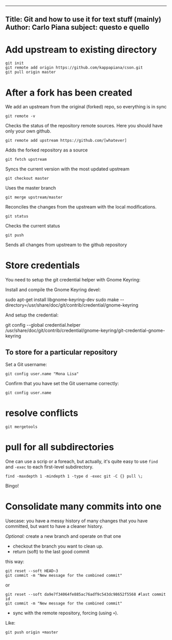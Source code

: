 
---
Title: Git and how to use it for text stuff (mainly)
Author: Carlo Piana
subject: questo e quello
---

# Add upstream to existing directory

    git init
    git remote add origin https://github.com/kappapiana/cson.git
    git pull origin master


# After a fork has been created

We add an upstream from the original (forked) repo, so everything is in sync

    git remote -v

Checks the status of the repository remote sources. Here you should have only your own github.

    git remote add upstream https://github.com/[whatever]

Adds the forked repository as a source

    git fetch upstream

Syncs the current version with the most updated upstream

    git checkout master

Uses the master branch

    git merge upstream/master

Reconciles the changes from the upstream with the local modifications.

    git status

Checks the current status

    git push

Sends all changes from upstream to the github repository

# Store credentials


You need to setup the git credential helper with Gnome Keyring:

Install and compile the Gnome Keyring devel:

sudo apt-get install libgnome-keyring-dev
sudo make --directory=/usr/share/doc/git/contrib/credential/gnome-keyring

And setup the credential:

git config --global credential.helper /usr/share/doc/git/contrib/credential/gnome-keyring/git-credential-gnome-keyring


## To store for a particular repository

Set a Git username:

    git config user.name "Mona Lisa"

Confirm that you have set the Git username correctly:

    git config user.name


# resolve conflicts

    git mergetools

# pull for all subdirectories

One can use a scrip or a foreach, but actually, it's quite easy to use `find` and `-exec` to each first-level subdirectory.

    find -maxdepth 1 -mindepth 1 -type d -exec git -C {} pull \;

Bingo!


# Consolidate many commits into one

Usecase: you have a messy history of many changes that you have committed, but want to have a cleaner history.

_Optional:_ create a new branch and operate on that one

- checkout the branch you want to clean up.
- return (soft) to the last good commit 

this way:

    git reset --soft HEAD~3
    git commit -m "New message for the combined commit"

or

    git reset --soft da9e7f34064fe885ac76adf9c543dc98652f5568 #last commit id
    git commit -m "New message for the combined commit"

- sync with the remote repository, forcing (using `+`). 

Like:
    
    git push origin +master
